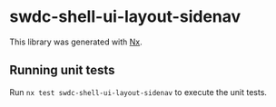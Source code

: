 # swdc-shell-ui-layout-sidenav

This library was generated with [Nx](https://nx.dev).

## Running unit tests

Run `nx test swdc-shell-ui-layout-sidenav` to execute the unit tests.
